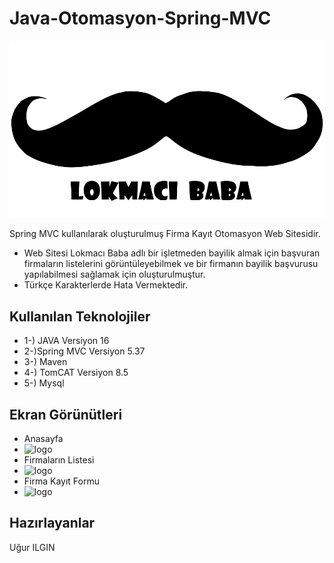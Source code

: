 # Java-Otomasyon-Spring-MVC
![logo](/SS/logo.png)

Spring MVC kullanılarak oluşturulmuş Firma Kayıt Otomasyon Web Sitesidir.
* Web Sitesi Lokmacı Baba adlı bir işletmeden bayilik almak için başvuran firmaların listelerini görüntüleyebilmek ve bir firmanın bayilik başvurusu yapılabilmesi sağlamak için oluşturulmuştur.
* Türkçe Karakterlerde Hata Vermektedir.
## Kullanılan Teknolojiler
* 1-) JAVA Versiyon 16
* 2-)Spring MVC Versiyon 5.37
* 3-) Maven 
* 4-) TomCAT Versiyon 8.5
* 5-) Mysql 


## Ekran Görünütleri
* Anasayfa
* ![logo](/SS/1.png)
* Firmaların  Listesi 
* ![logo](/SS/2.png)
* Firma Kayıt Formu
* ![logo](/SS/3.png)

## Hazırlayanlar
Uğur ILGIN
